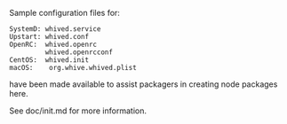 Sample configuration files for:
```
SystemD: whived.service
Upstart: whived.conf
OpenRC:  whived.openrc
         whived.openrcconf
CentOS:  whived.init
macOS:    org.whive.whived.plist
```
have been made available to assist packagers in creating node packages here.

See doc/init.md for more information.
